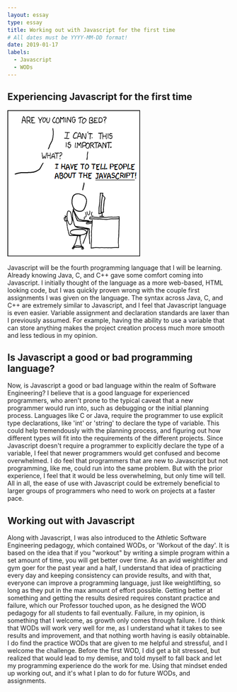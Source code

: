 ```yaml
---
layout: essay
type: essay
title: Working out with Javascript for the first time
# All dates must be YYYY-MM-DD format!
date: 2019-01-17
labels:
  - Javascript
  - WODs
---
```


## Experiencing Javascript for the first time

<img class="ui medium right floated rounded image" src="../images/Anyone_notice_the_javascript.png">

Javascript will be the fourth programming language that I will be learning.  Already knowing Java, C, and C++ gave some comfort coming into Javascript.  I initially thought of the language as a more web-based, HTML looking code, but I was quickly proven wrong with the couple first assignments I was given on the language.  The syntax across Java, C, and C++ are extremely similar to Javascript, and I feel that Javascript language is even easier.  Variable assignment and declaration standards are laxer than I previously assumed.  For example, having the ability to use a variable that can store anything makes the project creation process much more smooth and less tedious in my opinion.

## Is Javascript a good or bad programming language?

Now, is Javascript a good or bad language within the realm of Software Engineering?  I believe that is a good language for experienced programmers, who aren't prone to the typical caveat that a new programmer would run into, such as debugging or the initial planning process. Languages like C or Java, require the programmer to use explicit type declarations, like 'int' or 'string' to declare the type of variable.  This could help tremendously with the planning process, and figuring out how different types will fit into the requirements of the different projects.  Since Javascript doesn't require a programmer to explicitly declare the type of a variable, I feel that newer programmers would get confused and become overwhelmed.  I do feel that programmers that are new to Javascript but not programming, like me, could run into the same problem.  But with the prior experience, I feel that it would be less overwhelming, but only time will tell.  All in all, the ease of use with Javascript could be extremely beneficial to larger groups of programmers who need to work on projects at a faster pace.

## Working out with Javascript

Along with Javascript, I was also introduced to the Athletic Software Engineering pedagogy, which contained WODs, or 'Workout of the day'.  It is based on the idea that if you "workout" by writing a simple program within a set amount of time, you will get better over time.  As an avid weightlifter and gym goer for the past year and a half, I understand that idea of practicing every day and keeping consistency can provide results, and with that, everyone can improve a programming language, just like weightlifting, so long as they put in the max amount of effort possible.  Getting better at something and getting the results desired requires constant practice and failure, which our Professor touched upon, as he designed the WOD pedagogy for all students to fail eventually.  Failure, in my opinion, is something that I welcome, as growth only comes through failure.  I do think that WODs will work very well for me, as I understand what it takes to see results and improvement, and that nothing worth having is easily obtainable.  I do find the practice WODs that are given to me helpful and stressful, and I welcome the challenge.  Before the first WOD, I did get a bit stressed, but realized that would lead to my demise, and told myself to fall back and let my programming experience do the work for me.  Using that mindset ended up working out, and it's what I plan to do for future WODs, and assignments.
